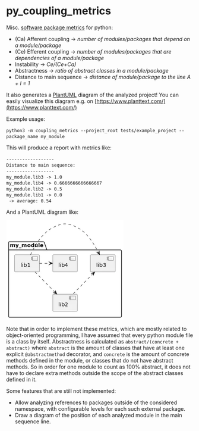 # py_coupling_metrics

Misc. [software package metrics](https://en.wikipedia.org/wiki/Software_package_metrics) for python:

* (Ca) Afferent coupling -> _number of modules/packages that depend on a module/package_
* (Ce) Efferent coupling -> _number of modules/packages that are dependencies of a module/package_
* Instability -> _Ce/(Ce+Ca)_
* Abstractness -> _ratio of abstract classes in a module/package_
* Distance to main sequence -> _distance of module/package to the line A + I = 1_

It also generates a [PlantUML](https://plantuml.com/) diagram of the analyzed project!
You can easily visualize this diagram e.g. on [https://www.planttext.com/](https://www.planttext.com/)

Example usage:

```
python3 -m coupling_metrics --project_root tests/example_project --package_name my_module
```

This will produce a report with metrics like:

```
------------------
Distance to main sequence:
------------------
my_module.lib3 -> 1.0
my_module.lib4 -> 0.6666666666666667
my_module.lib2 -> 0.5
my_module.lib1 -> 0.0
 -> average: 0.54
```

And a PlantUML diagram like:

![example PlantUML](example_uml.png)

Note that in order to implement these metrics, which are mostly related to
object-oriented programming, I have assumed that every python module file
is a class by itself.
Abstractness is calculated as `abstract/(concrete + abstract)` where
`abstract` is the amount of classes that have at least one explicit
`@abstractmethod` decorator, and `concrete` is the amount of concrete
methods defined in the module, or classes that do not have abstract methods.
So in order for one module to count as 100% abstract, it does not have to
declare extra methods outside the scope of the abstract classes defined in it.

Some features that are still not implemented:
* Allow analyzing references to packages outside of the considered namespace,
with configurable levels for each such external package.
* Draw a diagram of the position of each analyzed module in the main sequence line.